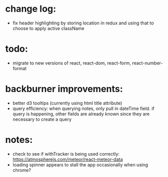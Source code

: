 # change log:
- fix header highlighting by storing location in redux and using that to choose to apply active className

# todo:
- migrate to new versions of react, react-dom, react-form, react-number-format


# backburner improvements:
- better d3 tooltips (currently using html title attribute)
- query efficiency: when querying notes, only pull in dateTime field. if query is happening, other fields are already known since they are necessary to create a query

# notes:
- check to see if withTracker is being used correctly: https://atmospherejs.com/meteor/react-meteor-data
- loading spinner appears to stall the app occasionally when using chrome?